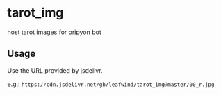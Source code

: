 # tarot_img
host tarot images for oripyon bot

## Usage

Use the URL provided by jsdelivr.

e.g.: `https://cdn.jsdelivr.net/gh/leafwind/tarot_img@master/00_r.jpg`
